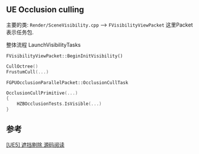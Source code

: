## UE Occlusion culling

主要的类: `Render/SceneVisibility.cpp` --> `FVisibilityViewPacket` 这里Packet表示任务包.

整体流程
LaunchVisibilityTasks

`FVisibilityViewPacket::BeginInitVisibility()`

```c++
CullOctree()
FrustumCull(...)
```

`FGPUOcclusionParallelPacket::OcclusionCullTask`

```c++
OcclusionCullPrimitive(...)
{
    HZBOcclusionTests.IsVisible(...)
}
```

## 参考
[[UE5] 遮挡剔除 源码阅读](https://zhuanlan.zhihu.com/p/666990648)